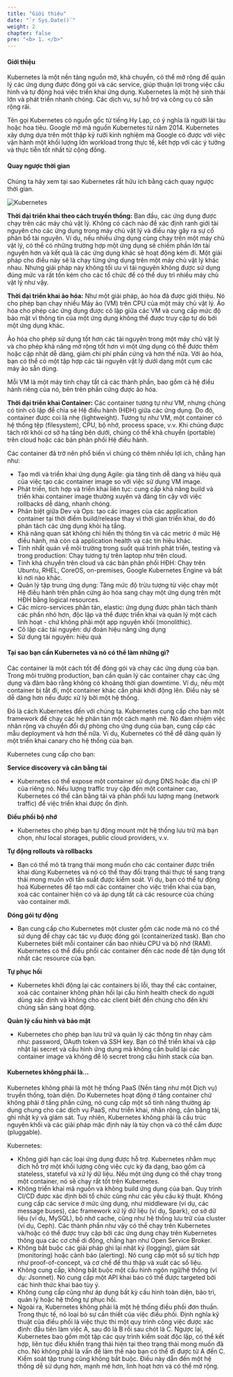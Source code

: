 ```yaml
---
title: "Giới thiệu"
date: "`r Sys.Date()`"
weight: 2
chapter: false
pre: "<b> 1. </b>"
---
```


#### Giới thiệu

Kubernetes là một nền tảng nguồn mở, khả chuyển, có thể mở rộng để quản lý các ứng dụng được đóng gói và các service, giúp thuận lợi trong việc cấu hình và tự động hoá việc triển khai ứng dụng. Kubernetes là một hệ sinh thái lớn và phát triển nhanh chóng. Các dịch vụ, sự hỗ trợ và công cụ có sẵn rộng rãi.

Tên gọi Kubernetes có nguồn gốc từ tiếng Hy Lạp, có ý nghĩa là người lái tàu hoặc hoa tiêu. Google mở mã nguồn Kubernetes từ năm 2014. Kubernetes xây dựng dựa trên một thập kỷ rưỡi kinh nghiệm mà Google có được với việc vận hành một khối lượng lớn workload trong thực tế, kết hợp với các ý tưởng và thực tiễn tốt nhất từ cộng đồng.

#### Quay ngược thời gian

Chúng ta hãy xem tại sao Kubernetes rất hữu ích bằng cách quay ngược thời gian.


![Kubernetes](/EKS-Workshop-1/images/part1/00010.svg?featherlight=false&width=60pc)

**Thời đại triển khai theo cách truyền thống:** Ban đầu, các ứng dụng được chạy trên các máy chủ vật lý. Không có cách nào để xác định ranh giới tài nguyên cho các ứng dụng trong máy chủ vật lý và điều này gây ra sự cố phân bổ tài nguyên. Ví dụ, nếu nhiều ứng dụng cùng chạy trên một máy chủ vật lý, có thể có những trường hợp một ứng dụng sẽ chiếm phần lớn tài nguyên hơn và kết quả là các ứng dụng khác sẽ hoạt động kém đi. Một giải pháp cho điều này sẽ là chạy từng ứng dụng trên một máy chủ vật lý khác nhau. Nhưng giải pháp này không tối ưu vì tài nguyên không được sử dụng đúng mức và rất tốn kém cho các tổ chức để có thể duy trì nhiều máy chủ vật lý như vậy.

**Thời đại triển khai ảo hóa:** Như một giải pháp, ảo hóa đã được giới thiệu. Nó cho phép bạn chạy nhiều Máy ảo (VM) trên CPU của một máy chủ vật lý. Ảo hóa cho phép các ứng dụng được cô lập giữa các VM và cung cấp mức độ bảo mật vì thông tin của một ứng dụng không thể được truy cập tự do bởi một ứng dụng khác.

Ảo hóa cho phép sử dụng tốt hơn các tài nguyên trong một máy chủ vật lý và cho phép khả năng mở rộng tốt hơn vì một ứng dụng có thể được thêm hoặc cập nhật dễ dàng, giảm chi phí phần cứng và hơn thế nữa. Với ảo hóa, bạn có thể có một tập hợp các tài nguyên vật lý dưới dạng một cụm các máy ảo sẵn dùng.

Mỗi VM là một máy tính chạy tất cả các thành phần, bao gồm cả hệ điều hành riêng của nó, bên trên phần cứng được ảo hóa.

**Thời đại triển khai Container:** Các container tương tự như VM, nhưng chúng có tính cô lập để chia sẻ Hệ điều hành (HĐH) giữa các ứng dụng. Do đó, container được coi là nhẹ (lightweight). Tương tự như VM, một container có hệ thống tệp (filesystem), CPU, bộ nhớ, process space, v.v. Khi chúng được tách rời khỏi cơ sở hạ tầng bên dưới, chúng có thể khả chuyển (portable) trên cloud hoặc các bản phân phối Hệ điều hành.

Các container đã trở nên phổ biến vì chúng có thêm nhiều lợi ích, chẳng hạn như:

- Tạo mới và triển khai ứng dụng Agile: gia tăng tính dễ dàng và hiệu quả của việc tạo các container image so với việc sử dụng VM image.
- Phát triển, tích hợp và triển khai liên tục: cung cấp khả năng build và triển khai container image thường xuyên và đáng tin cậy với việc rollbacks dễ dàng, nhanh chóng.
- Phân biệt giữa Dev và Ops: tạo các images của các application container tại thời điểm build/release thay vì thời gian triển khai, do đó phân tách các ứng dụng khỏi hạ tầng.
- Khả năng quan sát không chỉ hiển thị thông tin và các metric ở mức Hệ điều hành, mà còn cả application health và các tín hiệu khác.
- Tính nhất quán về môi trường trong suốt quá trình phát triển, testing và trong production: Chạy tương tự trên laptop như trên cloud.
- Tính khả chuyển trên cloud và các bản phân phối HĐH: Chạy trên Ubuntu, RHEL, CoreOS, on-premises, Google Kubernetes Engine và bất kì nơi nào khác.
- Quản lý tập trung ứng dụng: Tăng mức độ trừu tượng từ việc chạy một Hệ điều hành trên phần cứng ảo hóa sang chạy một ứng dụng trên một HĐH bằng logical resources.
- Các micro-services phân tán, elastic: ứng dụng được phân tách thành các phần nhỏ hơn, độc lập và thể được triển khai và quản lý một cách linh hoạt - chứ không phải một app nguyên khối (monolithic).
- Cô lập các tài nguyên: dự đoán hiệu năng ứng dụng
- Sử dụng tài nguyên: hiệu quả

#### Tại sao bạn cần Kubernetes và nó có thể làm những gì?
Các container là một cách tốt để đóng gói và chạy các ứng dụng của bạn. Trong môi trường production, bạn cần quản lý các container chạy các ứng dụng và đảm bảo rằng không có khoảng thời gian downtime. Ví dụ, nếu một container bị tắt đi, một container khác cần phải khởi động lên. Điều này sẽ dễ dàng hơn nếu được xử lý bởi một hệ thống.

Đó là cách Kubernetes đến với chúng ta. Kubernetes cung cấp cho bạn một framework để chạy các hệ phân tán một cách mạnh mẽ. Nó đảm nhiệm việc nhân rộng và chuyển đổi dự phòng cho ứng dụng của bạn, cung cấp các mẫu deployment và hơn thế nữa. Ví dụ, Kubernetes có thể dễ dàng quản lý một triển khai canary cho hệ thống của bạn.

Kubernetes cung cấp cho bạn:

**Service discovery và cân bằng tải**
- Kubernetes có thể expose một container sử dụng DNS hoặc địa chỉ IP của riêng nó. Nếu lượng traffic truy cập đến một container cao, Kubernetes có thể cân bằng tải và phân phối lưu lượng mạng (network traffic) để việc triển khai được ổn định.

**Điều phối bộ nhớ**
- Kubernetes cho phép bạn tự động mount một hệ thống lưu trữ mà bạn chọn, như local storages, public cloud providers, v.v.

**Tự động rollouts và rollbacks**
- Bạn có thể mô tả trạng thái mong muốn cho các container được triển khai dùng Kubernetes và nó có thể thay đổi trạng thái thực tế sang trạng thái mong muốn với tần suất được kiểm soát. Ví dụ, bạn có thể tự động hoá Kubernetes để tạo mới các container cho việc triển khai của bạn, xoá các container hiện có và áp dụng tất cả các resource của chúng vào container mới.
  
**Đóng gói tự động**
- Bạn cung cấp cho Kubernetes một cluster gồm các node mà nó có thể sử dụng để chạy các tác vụ được đóng gói (containerized task). Bạn cho Kubernetes biết mỗi container cần bao nhiêu CPU và bộ nhớ (RAM). Kubernetes có thể điều phối các container đến các node để tận dụng tốt nhất các resource của bạn.
  
**Tự phục hồi**
- Kubernetes khởi động lại các containers bị lỗi, thay thế các container, xoá các container không phản hồi lại cấu hình health check do người dùng xác định và không cho các client biết đến chúng cho đến khi chúng sẵn sàng hoạt động.

**Quản lý cấu hình và bảo mật**
- Kubernetes cho phép bạn lưu trữ và quản lý các thông tin nhạy cảm như: password, OAuth token và SSH key. Bạn có thể triển khai và cập nhật lại secret và cấu hình ứng dụng mà không cần build lại các container image và không để lộ secret trong cấu hình stack của bạn.


#### Kubernetes không phải là...

Kubernetes không phải là một hệ thống PaaS (Nền tảng như một Dịch vụ) truyền thống, toàn diện. Do Kubernetes hoạt động ở tầng container chứ không phải ở tầng phần cứng, nó cung cấp một số tính năng thường áp dụng chung cho các dịch vụ PaaS, như triển khai, nhân rộng, cân bằng tải, ghi nhật ký và giám sát. Tuy nhiên, Kubernetes không phải là cấu trúc nguyên khối và các giải pháp mặc định này là tùy chọn và có thể cắm được (pluggable).

Kubernetes:

- Không giới hạn các loại ứng dụng được hỗ trợ. Kubernetes nhằm mục đích hỗ trợ một khối lượng công việc cực kỳ đa dạng, bao gồm cả stateless, stateful và xử lý dữ liệu. Nếu một ứng dụng có thể chạy trong một container, nó sẽ chạy rất tốt trên Kubernetes.
- Không triển khai mã nguồn và không build ứng dụng của bạn. Quy trình CI/CD được xác định bởi tổ chức cũng như các yêu cầu kỹ thuật.
Không cung cấp các service ở mức ứng dụng, như middleware (ví dụ, các message buses), các framework xử lý dữ liệu (ví dụ, Spark), cơ sở dữ liệu (ví dụ, MySQL), bộ nhớ cache, cũng như hệ thống lưu trữ của cluster (ví dụ, Ceph). Các thành phần như vậy có thể chạy trên Kubernetes và/hoặc có thể được truy cập bởi các ứng dụng chạy trên Kubernetes thông qua các cơ chế di động, chẳng hạn như Open Service Broker.
- Không bắt buộc các giải pháp ghi lại nhật ký (logging), giám sát (monitoring) hoặc cảnh báo (alerting). Nó cung cấp một số sự tích hợp như proof-of-concept, và cơ chế để thu thập và xuất các số liệu.
- Không cung cấp, không bắt buộc một cấu hình ngôn ngữ/hệ thống (ví dụ: Jsonnet). Nó cung cấp một API khai báo có thể được targeted bởi các hình thức khai báo tùy ý.
- Không cung cấp cũng như áp dụng bất kỳ cấu hình toàn diện, bảo trì, quản lý hoặc hệ thống tự phục hồi.
- Ngoài ra, Kubernetes không phải là một hệ thống điều phối đơn thuần. Trong thực tế, nó loại bỏ sự cần thiết của việc điều phối. Định nghĩa kỹ thuật của điều phối là việc thực thi một quy trình công việc được xác định: đầu tiên làm việc A, sau đó là B rồi sau chót là C. Ngược lại, Kubernetes bao gồm một tập các quy trình kiểm soát độc lập, có thể kết hợp, liên tục điều khiển trạng thái hiện tại theo trạng thái mong muốn đã cho. Nó không phải là vấn đề làm thế nào bạn có thể đi được từ A đến C. Kiểm soát tập trung cũng không bắt buộc. Điều này dẫn đến một hệ thống dễ sử dụng hơn, mạnh mẽ hơn, linh hoạt hơn và có thể mở rộng.